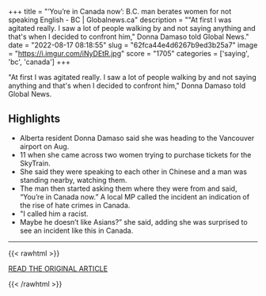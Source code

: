 +++
title = "‘You’re in Canada now’: B.C. man berates women for not speaking English - BC | Globalnews.ca"
description = "\"At first I was agitated really. I saw a lot of people walking by and not saying anything and that's when I decided to confront him,\" Donna Damaso told Global News."
date = "2022-08-17 08:18:55"
slug = "62fca44e4d6267b9ed3b25a7"
image = "https://i.imgur.com/iNyDEtR.jpg"
score = "1705"
categories = ['saying', 'bc', 'canada']
+++

\"At first I was agitated really. I saw a lot of people walking by and not saying anything and that's when I decided to confront him,\" Donna Damaso told Global News.

## Highlights

- Alberta resident Donna Damaso said she was heading to the Vancouver airport on Aug.
- 11 when she came across two women trying to purchase tickets for the SkyTrain.
- She said they were speaking to each other in Chinese and a man was standing nearby, watching them.
- The man then started asking them where they were from and said, “You’re in Canada now.” A local MP called the incident an indication of the rise of hate crimes in Canada.
- "I called him a racist.
- Maybe he doesn’t like Asians?” she said, adding she was surprised to see an incident like this in Canada.

---

{{< rawhtml >}}
  <p class="article-category">
    <a target="_blank" href="https://globalnews.ca/news/9061667/racist-video-rant-richmond-bc/">READ THE ORIGINAL ARTICLE</a>
  </p>
{{< /rawhtml >}}
